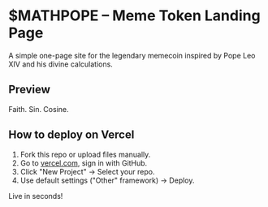# $MATHPOPE – Meme Token Landing Page

A simple one-page site for the legendary memecoin inspired by Pope Leo XIV and his divine calculations.

## Preview

Faith. Sin. Cosine.

## How to deploy on Vercel

1. Fork this repo or upload files manually.
2. Go to [vercel.com](https://vercel.com), sign in with GitHub.
3. Click "New Project" → Select your repo.
4. Use default settings ("Other" framework) → Deploy.

Live in seconds!
